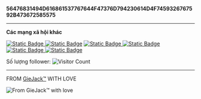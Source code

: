 **56476831494D616861537767644F47376D794230614D4F7459326767592B473672585575**

----------

**Các mạng xã hội khác**

[![Static Badge](https://img.shields.io/badge/Nghi%C3%AAm%20Tu%E1%BA%A5n%20D%C5%A9ng-white?logo=Facebook&logoColor=blue&label=Facebook&labelColor=white&color=blue)
](https://www.facebook.com/tuandung.41209/)
[![Static Badge](https://img.shields.io/badge/Instagram-tuandung.2027-pink?logo=instagram&logoColor=white&link=https%3A%2F%2Fwww.instagram.com%2Ftuandung.2027%2F)](https://www.instagram.com/tuandung.2027/)
[![Static Badge](https://img.shields.io/badge/VNOJ-K32NGHIEMDUNG-black?logo=codecrafters&link=https%3A%2F%2Fgithub.com%2FK32NGHIEMDUNG)
](https://oj.vnoi.info/user/K32NGHIEMDUNG)
[![Static Badge](https://img.shields.io/badge/CodeForces-TUANDUNGK32CBN-purple?logo=codeforces&logoColor=red&link=https%3A%2F%2Fcodeforces.com%2Fprofile%2FTUANDUNGK32CBN)
](https://codeforces.com/profile/TUANDUNGK32CBN)
[![Static Badge](https://img.shields.io/badge/nghtudung-black?logo=LeetCode&logoColor=orange&label=LeetCode&labelColor=black&color=orange)
](https://leetcode.com/u/nghtudung)
[![Static Badge](https://img.shields.io/badge/Nghi%C3%AAm%20Tu%E1%BA%A5n%20D%C5%A9ng-blue?logo=LinkedIn&label=LinkedIn&labelColor=blue&color=white)
](https://www.linkedin.com/in/tu%E1%BA%A5n-d%C5%A9ng-nghi%C3%AAm-583799323/)

Số lượng follower: ![Visitor Count](https://profile-counter.glitch.me/nghtudung/count.svg)

----------

FROM [GieJack™](https://www.youtube.com/watch?v=dQw4w9WgXcQ)  WITH LOVE

 ![From GieJack™ with love](https://i.giphy.com/media/v1.Y2lkPTc5MGI3NjExY2FqcGNqY2Y0ODRjZHg1eGx0bXJlM25yajZ5Mjhnb3E0Zml2enZjYSZlcD12MV9pbnRlcm5hbF9naWZfYnlfaWQmY3Q9cw/sgznUYfen8siS0fyNr/giphy.gif)
